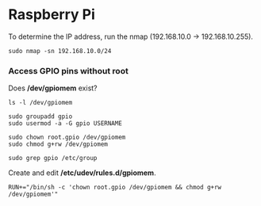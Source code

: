 # Raspberry Pi

To determine the IP address, run the nmap (192.168.10.0 -> 192.168.10.255).

```console
sudo nmap -sn 192.168.10.0/24
```

### Access GPIO pins without root

Does **/dev/gpiomem** exist?

```console
ls -l /dev/gpiomem
```

```console
sudo groupadd gpio
sudo usermod -a -G gpio USERNAME

sudo chown root.gpio /dev/gpiomem
sudo chmod g+rw /dev/gpiomem

sudo grep gpio /etc/group
```

Create and edit **/etc/udev/rules.d/gpiomem**.

```console
RUN+="/bin/sh -c 'chown root.gpio /dev/gpiomem && chmod g+rw /dev/gpiomem'"
```
